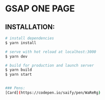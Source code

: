 # GSAP ONE PAGE

## INSTALLATION:

```bash
# install dependencies
$ yarn install

# serve with hot reload at localhost:3000
$ yarn dev

# build for production and launch server
$ yarn build
$ yarn start
 

### Pens:
[Card](https://codepen.io/saify/pen/WaReRg)
